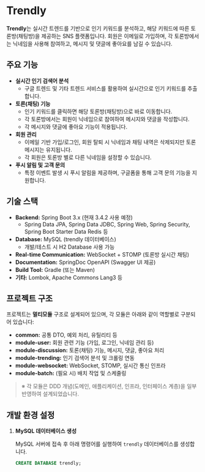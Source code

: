 # Trendly

**Trendly**는 실시간 트렌드를 기반으로 인기 키워드를 분석하고, 해당 키워드에 따른 토론방(채팅방)을 제공하는 SNS 플랫폼입니다. 회원은 이메일로 가입하며, 각 토론방에서는 닉네임을 사용해 참여하고, 메시지 및 댓글에 좋아요를 남길 수 있습니다.

## 주요 기능

- **실시간 인기 검색어 분석**
    - 구글 트렌드 및 기타 트렌드 서비스를 활용하여 실시간으로 인기 키워드를 추출합니다.
- **토론(채팅) 기능**
    - 인기 키워드를 클릭하면 해당 토론방(채팅방)으로 바로 이동합니다.
    - 각 토론방에서는 회원이 닉네임으로 참여하여 메시지와 댓글을 작성합니다.
    - 각 메시지와 댓글에 좋아요 기능이 적용됩니다.
- **회원 관리**
    - 이메일 기반 가입/로그인, 회원 탈퇴 시 닉네임과 채팅 내역은 삭제되지만 토론 메시지는 유지됩니다.
    - 각 회원은 토론방 별로 다른 닉네임을 설정할 수 있습니다.
- **푸시 알림 및 고객 문의**
    - 특정 이벤트 발생 시 푸시 알림을 제공하며, 구글폼을 통해 고객 문의 기능을 지원합니다.

## 기술 스택

- **Backend:** Spring Boot 3.x (현재 3.4.2 사용 예정)
    - Spring Data JPA, Spring Data JDBC, Spring Web, Spring Security, Spring Boot Starter Data Redis 등 
- **Database:** MySQL (trendly 데이터베이스)
    - 개발/테스트 시 H2 Database 사용 가능
- **Real-time Communication:** WebSocket + STOMP (토론방 실시간 채팅)
- **Documentation:** SpringDoc OpenAPI (Swagger UI 제공)
- **Build Tool:** Gradle (또는 Maven)
- **기타:** Lombok, Apache Commons Lang3 등

## 프로젝트 구조

프로젝트는 **멀티모듈** 구조로 설계되어 있으며, 각 모듈은 아래와 같이 역할별로 구분되어 있습니다:

- **common:** 공통 DTO, 예외 처리, 유틸리티 등
- **module-user:** 회원 관련 기능 (가입, 로그인, 닉네임 관리 등)
- **module-discussion:** 토론(채팅) 기능, 메시지, 댓글, 좋아요 처리
- **module-trending:** 인기 검색어 분석 및 크롤링 연동
- **module-websocket:** WebSocket, STOMP, 실시간 통신 인프라
- **module-batch:** (필요 시) 배치 작업 및 스케줄링

> ※ 각 모듈은 DDD 개념(도메인, 애플리케이션, 인프라, 인터페이스 계층)을 일부 반영하여 설계되었습니다.

## 개발 환경 설정

1. **MySQL 데이터베이스 생성**

   MySQL 서버에 접속 후 아래 명령어를 실행하여 `trendly` 데이터베이스를 생성합니다.
   ```sql
   CREATE DATABASE trendly;
